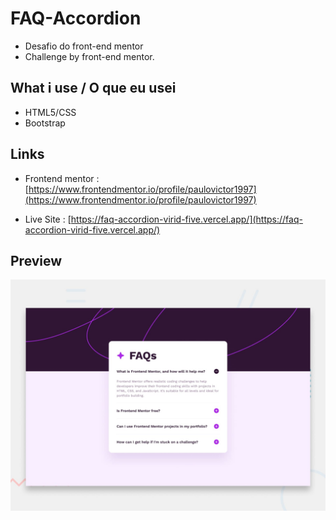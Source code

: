 # FAQ-Accordion

- Desafio do front-end mentor
- Challenge by front-end mentor.

## What i use / O que eu usei
 - HTML5/CSS
 - Bootstrap

## Links 
 - Frontend mentor : [https://www.frontendmentor.io/profile/paulovictor1997](https://www.frontendmentor.io/profile/paulovictor1997)

 - Live Site : [https://faq-accordion-virid-five.vercel.app/](https://faq-accordion-virid-five.vercel.app/)

## Preview
![assets/images/Preview.jpg](assets/images/Preview.jpg)

 
